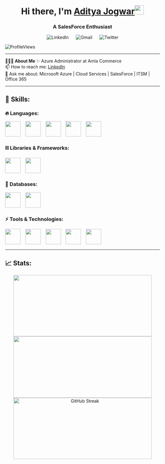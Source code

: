 <h1 align="center">Hi there, I'm  <a href="https://yourwebsite.com">Aditya Jogwar</a><img src="https://raw.githubusercontent.com/aemmadi/aemmadi/master/wave.gif" width="30"/> </h1>
<h3 align="center">A SalesForce Enthusiast</h3>

<!-- Connect with me Socials -->
<p align="center">
  <a href="https://www.linkedin.com/in/aditya-jogwar-3919071a7/" target="_blank" style="text-decoration: none;">
    <img src="https://skillicons.dev/icons?i=linkedin&theme=dark" alt="LinkedIn" />
  </a>
  &nbsp;&nbsp;&nbsp;&nbsp;
  <a href="mailto:jogwaraditya@gmail.com" target="_blank" style="text-decoration: none;">
    <img src="https://skillicons.dev/icons?i=gmail&theme=dark" alt="Gmail" />
  </a>
  &nbsp;&nbsp;&nbsp;&nbsp;
    <img src="https://skillicons.dev/icons?i=twitter&theme=dark" alt="Twitter" />
  </a>
</p>



<!---Profile Views--->
![ProfileViews](https://komarev.com/ghpvc/?username=AdityaJogwar&label=Profile%20views&color=0e75b6&style=flat)

--------------------------------------------

👨🏻‍💻 **About Me** ✨ Azure Administrator at Amla Commerce <br>
📫 How to reach me: [LinkedIn](https://www.linkedin.com/in/aditya-jogwar-3919071a7/)<br>
💬 Ask me about: Microsoft Azure | Cloud Services | SalesForce | ITSM | Office 365<br>

--------------------------------------------

## 🚀 Skills:

### 🔥 Languages:
<p>
  <img src="https://skillicons.dev/icons?i=html&theme=dark" width="50" height="50"/>
  &nbsp;&nbsp;
  <img src="https://skillicons.dev/icons?i=css&theme=dark" width="50" height="50"/>
  &nbsp;&nbsp;
  <img src="https://skillicons.dev/icons?i=js&theme=dark" width="50" height="50"/>
  &nbsp;&nbsp;
  <img src="https://skillicons.dev/icons?i=ts&theme=dark" width="50" height="50"/>
  &nbsp;&nbsp;
  <img src="https://skillicons.dev/icons?i=java&theme=dark" width="50" height="50"/>
</p>

### ⛓️ Libraries & Frameworks:
<p>
  <img src="https://skillicons.dev/icons?i=nodejs&theme=dark" width="50" height="50"/>
  &nbsp;&nbsp;
  <img src="https://skillicons.dev/icons?i=express&theme=dark" width="50" height="50"/>
</p>

### 🧵 Databases:
<p>
  <img src="https://skillicons.dev/icons?i=mongodb&theme=dark" width="50" height="50"/>
  &nbsp;&nbsp;
  <img src="https://skillicons.dev/icons?i=mysql&theme=dark" width="50" height="50"/>
</p>

### ⚡ Tools & Technologies:
<p>
  <img src="https://skillicons.dev/icons?i=git&theme=dark" width="50" height="50"/>
  &nbsp;&nbsp;
  <img src="https://skillicons.dev/icons?i=postman&theme=dark" width="50" height="50"/>
  &nbsp;&nbsp;
  <img src="https://skillicons.dev/icons?i=github&theme=dark" width="50" height="50"/>
  &nbsp;&nbsp;
  <img src="https://skillicons.dev/icons?i=figma&theme=dark" width="50" height="50"/>
  &nbsp;&nbsp;
  <img src="https://skillicons.dev/icons?i=vscode&theme=dark" width="50" height="50"/>
</p>

--------------------------------------------

## 📈 Stats:

<div align="center">
  <img src="https://github-readme-stats.vercel.app/api?username=YashPalkandwar1908&theme=monokai&show_icons=true&hide_border=true&count_private=true" width="450" height="200" />
  <img src="https://github-readme-stats.vercel.app/api/top-langs/?username=YashPalkandwar1908&theme=monokai&show_icons=true&hide_border=true&layout=compact" width="450" height="200" />
  <img src="https://streak-stats.demolab.com?user=AdityaJogwar1908&theme=monokai&hide_border=true" width="450" height="200" alt="GitHub Streak" />
</div>


 
 
